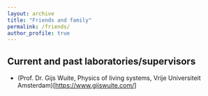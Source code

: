 ```yaml
---
layout: archive
title: "Friends and family"
permalink: /friends/
author_profile: true
---
```


## Current and past laboratories/supervisors

- (Prof. Dr. Gijs Wuite, Physics of living systems, Vrije Universiteit Amsterdam)[https://www.gijswuite.com/]
